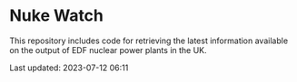 # Nuke Watch

This repository includes code for retrieving the latest information available on the output of EDF nuclear power plants in the UK.

Last updated: 2023-07-12 06:11